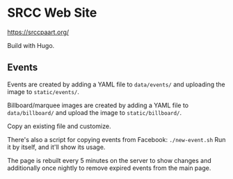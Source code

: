 # SRCC Web Site

https://srccpaart.org/

Build with Hugo.

## Events

Events are created 
by adding a YAML file 
to `data/events/`
and uploading the image to `static/events/`.

Billboard/marquee images are created
by adding a YAML file 
to `data/billboard/`
and upload the image to `static/billboard/`.

Copy an existing file and customize.

There's also a script
for copying events from Facebook:
`./new-event.sh`
Run it by itself,
and it'll show its usage.


The page is rebuilt every 5 minutes 
on the server
to show changes 
and additionally once nightly 
to remove expired events
from the main page.
